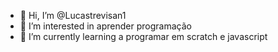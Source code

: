 - 👋 Hi, I’m @Lucastrevisan1
- 👀 I’m interested in  aprender programação
- 🌱 I’m currently learning  a programar em scratch e javascript


<!---
Lucastrevisan1/Lucastrevisan1 is a ✨ special ✨ repository because its `README.md` (this file) appears on your GitHub profile.
You can click the Preview link to take a look at your changes.
--->
